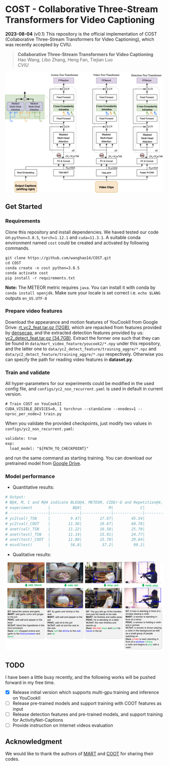 # COST - Collaborative Three-Stream Transformers for Video Captioning

**2023-08-04** (v0.1) This repository is the official implementation of COST (Collaborative Three-Stream Transformers for Video Captioning), which was recently accepted by CVIU.

> **Collaborative Three-Stream Transformers for Video Captioning** <br>
> Hao Wang, Libo Zhang, Heng Fan, Tiejian Luo <br>
> *CVIU*

<div align="center">
    <img src="docs/architecture.png" alt="Editor" width="600">
</div>

## Get Started

### Requirements
Clone this repository and install dependencies. We haved tested our code on `python=3.8.5`, `torch=1.12.1` and `cuda=11.3.1`. A suitable conda environment named `cost` could be created and activated by following commands.
```
git clone https://github.com/wanghao14/COST.git
cd COST
conda create -n cost python=3.8.5
conda activate cost
pip install -r requirements.txt
```
**Note:** The METEOR metric requires `java`. You can install it with conda by `conda install openjdk`. Make sure your locale is set correct i.e. `echo $LANG` outputs `en_US.UTF-8`

### Prepare video features
Download the appearance and motion features of YouCookII from Google Drive: [rt_yc2_feat.tar.gz (12GB)](https://drive.google.com/file/d/1mj76DwNexFCYovUt8BREeHccQn_z_By9/view?usp=sharing), which are repacked from features provided by [densecap](https://github.com/salesforce/densecap#annotation-and-feature), and the extracted detection features provided by us: [yc2_detect_feat.tar.gz (34.7GB)](https://drive.google.com/drive/folders/1_OTzjTaflMrrodq7-mgnBYuYAXsIeYQu?usp=sharing). Extract the former one such that they can be found in `data/mart_video_feature/youcook2/*.npy` under this repository, and the latter one to `data/yc2_detect_feature/training_aggre/*.npz` and `data/yc2_detect_feature/training_aggre/*.npz` respectively. Otherwise you can specify the path for reading video features in **dataset.py**. 

### Train and validate
All hyper-parameters for our experiments could be modified in the used config file, and `configs/yc2_non_recurrent.yaml` is used in default in current version.
```
# Train COST on YouCookII 
CUDA_VISIBLE_DEVICES=0, 1 torchrun --standalone --nnodes=1 --nproc_per_node=2 train.py
```
When you validate the provided checkpoints, just modify two values in `configs/yc2_non_recurrent.yaml`:
```
validate: true
exp:
  load_model: "${PATH_TO_CHECKPOINT}"
```
and run the same command as starting training. You can download our pretrained model from [Google Drive](https://drive.google.com/drive/folders/1_OTzjTaflMrrodq7-mgnBYuYAXsIeYQu?usp=sharing).

### Model performance
- Quantitative results:
~~~bash
# Output:
# B@4, M, C and R@4 indicate BLEU@4, METEOR, CIDEr-D and Repetition@4, repectivaly. And the results in the first five rows are evaluated in the paragraph-level mode while the last one are in the micro-level mode.
# experiment       |          B@4|            M|            C|          R@4|  
# -----------------|-------------|-------------|-------------|-------------|
# yc2(val)_TSN     |         9.47|        17.67|        45.54|         4.04|
# yc2(val)_COOT    |        11.56|        19.67|        60.78|         6.63|
# anet(val)_TSN    |        11.22|        16.58|        25.70|         7.09|
# anet(test)_TSN   |        11.14|        15.91|        24.77|         5.86|
# anet(test)_COOT  |        11.88|        15.70|        29.64|         6.11|
# msvd(test)       |         56.8|         37.2|         99.2|         74.3|
~~~

- Qualitative results:
<div align="center">
    <img src="docs/visual_example.png" alt="Editor" width="800">
</div>

## TODO
I have been a little busy recently, and the following works will be pushed forward in my free time.
- [x] Release initial version which supports multi-gpu training and inference on YouCookII
- [ ] Release pre-trained models and support training with COOT features as input
- [ ] Release detection features and pre-trained models, and support training for ActivityNet-Captions
- [ ] Provide instruction on Internet videos evaluation

## Acknowledgment
We would like to thank the authors of [MART](https://github.com/jayleicn/recurrent-transformer) and [COOT](https://github.com/gingsi/coot-videotext) for sharing their codes.